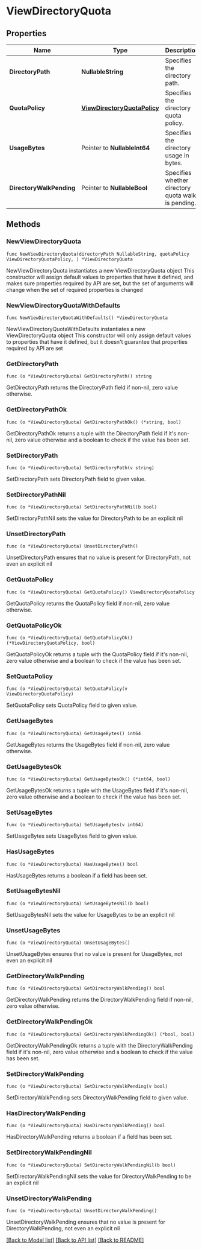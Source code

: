 # ViewDirectoryQuota

## Properties

Name | Type | Description | Notes
------------ | ------------- | ------------- | -------------
**DirectoryPath** | **NullableString** | Specifies the directory path. | 
**QuotaPolicy** | [**ViewDirectoryQuotaPolicy**](ViewDirectoryQuotaPolicy.md) | Specifies the directory quota policy. | 
**UsageBytes** | Pointer to **NullableInt64** | Specifies the directory usage in bytes. | [optional] [readonly] 
**DirectoryWalkPending** | Pointer to **NullableBool** | Specifies whether directory quota walk is pending. | [optional] [readonly] 

## Methods

### NewViewDirectoryQuota

`func NewViewDirectoryQuota(directoryPath NullableString, quotaPolicy ViewDirectoryQuotaPolicy, ) *ViewDirectoryQuota`

NewViewDirectoryQuota instantiates a new ViewDirectoryQuota object
This constructor will assign default values to properties that have it defined,
and makes sure properties required by API are set, but the set of arguments
will change when the set of required properties is changed

### NewViewDirectoryQuotaWithDefaults

`func NewViewDirectoryQuotaWithDefaults() *ViewDirectoryQuota`

NewViewDirectoryQuotaWithDefaults instantiates a new ViewDirectoryQuota object
This constructor will only assign default values to properties that have it defined,
but it doesn't guarantee that properties required by API are set

### GetDirectoryPath

`func (o *ViewDirectoryQuota) GetDirectoryPath() string`

GetDirectoryPath returns the DirectoryPath field if non-nil, zero value otherwise.

### GetDirectoryPathOk

`func (o *ViewDirectoryQuota) GetDirectoryPathOk() (*string, bool)`

GetDirectoryPathOk returns a tuple with the DirectoryPath field if it's non-nil, zero value otherwise
and a boolean to check if the value has been set.

### SetDirectoryPath

`func (o *ViewDirectoryQuota) SetDirectoryPath(v string)`

SetDirectoryPath sets DirectoryPath field to given value.


### SetDirectoryPathNil

`func (o *ViewDirectoryQuota) SetDirectoryPathNil(b bool)`

 SetDirectoryPathNil sets the value for DirectoryPath to be an explicit nil

### UnsetDirectoryPath
`func (o *ViewDirectoryQuota) UnsetDirectoryPath()`

UnsetDirectoryPath ensures that no value is present for DirectoryPath, not even an explicit nil
### GetQuotaPolicy

`func (o *ViewDirectoryQuota) GetQuotaPolicy() ViewDirectoryQuotaPolicy`

GetQuotaPolicy returns the QuotaPolicy field if non-nil, zero value otherwise.

### GetQuotaPolicyOk

`func (o *ViewDirectoryQuota) GetQuotaPolicyOk() (*ViewDirectoryQuotaPolicy, bool)`

GetQuotaPolicyOk returns a tuple with the QuotaPolicy field if it's non-nil, zero value otherwise
and a boolean to check if the value has been set.

### SetQuotaPolicy

`func (o *ViewDirectoryQuota) SetQuotaPolicy(v ViewDirectoryQuotaPolicy)`

SetQuotaPolicy sets QuotaPolicy field to given value.


### GetUsageBytes

`func (o *ViewDirectoryQuota) GetUsageBytes() int64`

GetUsageBytes returns the UsageBytes field if non-nil, zero value otherwise.

### GetUsageBytesOk

`func (o *ViewDirectoryQuota) GetUsageBytesOk() (*int64, bool)`

GetUsageBytesOk returns a tuple with the UsageBytes field if it's non-nil, zero value otherwise
and a boolean to check if the value has been set.

### SetUsageBytes

`func (o *ViewDirectoryQuota) SetUsageBytes(v int64)`

SetUsageBytes sets UsageBytes field to given value.

### HasUsageBytes

`func (o *ViewDirectoryQuota) HasUsageBytes() bool`

HasUsageBytes returns a boolean if a field has been set.

### SetUsageBytesNil

`func (o *ViewDirectoryQuota) SetUsageBytesNil(b bool)`

 SetUsageBytesNil sets the value for UsageBytes to be an explicit nil

### UnsetUsageBytes
`func (o *ViewDirectoryQuota) UnsetUsageBytes()`

UnsetUsageBytes ensures that no value is present for UsageBytes, not even an explicit nil
### GetDirectoryWalkPending

`func (o *ViewDirectoryQuota) GetDirectoryWalkPending() bool`

GetDirectoryWalkPending returns the DirectoryWalkPending field if non-nil, zero value otherwise.

### GetDirectoryWalkPendingOk

`func (o *ViewDirectoryQuota) GetDirectoryWalkPendingOk() (*bool, bool)`

GetDirectoryWalkPendingOk returns a tuple with the DirectoryWalkPending field if it's non-nil, zero value otherwise
and a boolean to check if the value has been set.

### SetDirectoryWalkPending

`func (o *ViewDirectoryQuota) SetDirectoryWalkPending(v bool)`

SetDirectoryWalkPending sets DirectoryWalkPending field to given value.

### HasDirectoryWalkPending

`func (o *ViewDirectoryQuota) HasDirectoryWalkPending() bool`

HasDirectoryWalkPending returns a boolean if a field has been set.

### SetDirectoryWalkPendingNil

`func (o *ViewDirectoryQuota) SetDirectoryWalkPendingNil(b bool)`

 SetDirectoryWalkPendingNil sets the value for DirectoryWalkPending to be an explicit nil

### UnsetDirectoryWalkPending
`func (o *ViewDirectoryQuota) UnsetDirectoryWalkPending()`

UnsetDirectoryWalkPending ensures that no value is present for DirectoryWalkPending, not even an explicit nil

[[Back to Model list]](../README.md#documentation-for-models) [[Back to API list]](../README.md#documentation-for-api-endpoints) [[Back to README]](../README.md)


